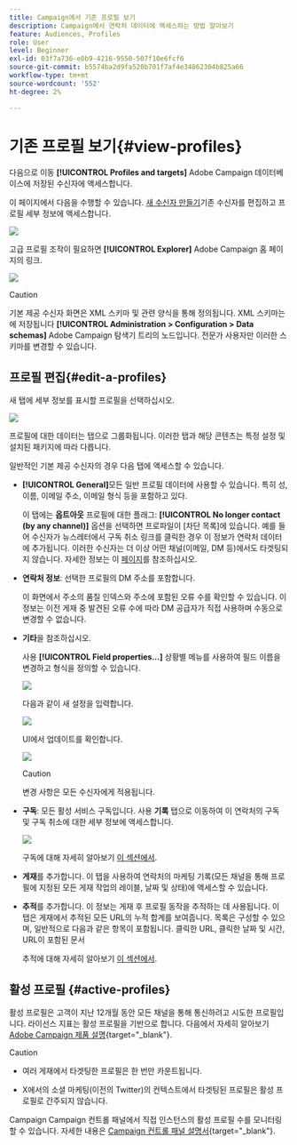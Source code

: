 ```yaml
---
title: Campaign에서 기존 프로필 보기
description: Campaign에서 연락처 데이터에 액세스하는 방법 알아보기
feature: Audiences, Profiles
role: User
level: Beginner
exl-id: 03f7a736-e0b9-4216-9550-507f10e6fcf6
source-git-commit: b5574ba2d9fa520b701f7af4e34862304b825a66
workflow-type: tm+mt
source-wordcount: '552'
ht-degree: 2%

---
```


# 기존 프로필 보기{#view-profiles}

다음으로 이동 **[!UICONTROL Profiles and targets]** Adobe Campaign 데이터베이스에 저장된 수신자에 액세스합니다.

이 페이지에서 다음을 수행할 수 있습니다. [새 수신자 만들기](create-profiles.md)기존 수신자를 편집하고 프로필 세부 정보에 액세스합니다.

![](assets/profiles-and-targets.png)

고급 프로필 조작이 필요하면 **[!UICONTROL Explorer]** Adobe Campaign 홈 페이지의 링크.

![](assets/recipients-in-explorer.png)


>[!CAUTION]
>
>기본 제공 수신자 화면은 XML 스키마 및 관련 양식을 통해 정의됩니다. XML 스키마는에 저장됩니다 **[!UICONTROL Administration > Configuration > Data schemas]** Adobe Campaign 탐색기 트리의 노드입니다. 전문가 사용자만 이러한 스키마를 변경할 수 있습니다.
>

## 프로필 편집{#edit-a-profiles}

새 탭에 세부 정보를 표시할 프로필을 선택하십시오.

![](assets/edit-a-profile.png)

프로필에 대한 데이터는 탭으로 그룹화됩니다. 이러한 탭과 해당 콘텐츠는 특정 설정 및 설치된 패키지에 따라 다릅니다.

일반적인 기본 제공 수신자의 경우 다음 탭에 액세스할 수 있습니다.

* **[!UICONTROL General]**&#x200B;모든 일반 프로필 데이터에 사용할 수 있습니다. 특히 성, 이름, 이메일 주소, 이메일 형식 등을 포함하고 있다.

  이 탭에는 **옵트아웃** 프로필에 대한 플래그: **[!UICONTROL No longer contact (by any channel)]** 옵션을 선택하면 프로파일이 [차단 목록]에 있습니다. 예를 들어 수신자가 뉴스레터에서 구독 취소 링크를 클릭한 경우 이 정보가 연락처 데이터에 추가됩니다. 이러한 수신자는 더 이상 어떤 채널(이메일, DM 등)에서도 타겟팅되지 않습니다. 자세한 정보는 이 [페이지](../send/quarantines.md)를 참조하십시오.

* **연락처 정보**: 선택한 프로필의 DM 주소를 포함합니다.

  이 화면에서 주소의 품질 인덱스와 주소에 포함된 오류 수를 확인할 수 있습니다. 이 정보는 이전 게재 중 발견된 오류 수에 따라 DM 공급자가 직접 사용하며 수동으로 변경할 수 없습니다.

* **기타**&#x200B;을 참조하십시오.

  사용 **[!UICONTROL Field properties…]** 상황별 메뉴를 사용하여 필드 이름을 변경하고 형식을 정의할 수 있습니다.

  ![](assets/other-tab-field-properties.png)

  다음과 같이 새 설정을 입력합니다.

  ![](assets/change-field-properties.png)

  UI에서 업데이트를 확인합니다.

  ![](assets/other-tab-updated.png)


  >[!CAUTION]
  >변경 사항은 모든 수신자에게 적용됩니다.
  >


* **구독**: 모든 활성 서비스 구독입니다. 사용 **기록** 탭으로 이동하여 이 연락처의 구독 및 구독 취소에 대한 세부 정보에 액세스합니다.

  ![](assets/subscription-tab.png)

  구독에 대해 자세히 알아보기 [이 섹션에서](../start/subscriptions.md).

* **게재**&#x200B;를 추가합니다. 이 탭을 사용하여 연락처의 마케팅 기록(모든 채널을 통해 프로필에 지정된 모든 게재 작업의 레이블, 날짜 및 상태)에 액세스할 수 있습니다.


* **추적**&#x200B;를 추가합니다. 이 정보는 게재 후 프로필 동작을 추적하는 데 사용됩니다. 이 탭은 게재에서 추적된 모든 URL의 누적 합계를 보여줍니다. 목록은 구성할 수 있으며, 일반적으로 다음과 같은 항목이 포함됩니다. 클릭한 URL, 클릭한 날짜 및 시간, URL이 포함된 문서

  추적에 대해 자세히 알아보기 [이 섹션에서](../start/tracking.md).


## 활성 프로필 {#active-profiles}

활성 프로필은 고객이 지난 12개월 동안 모든 채널을 통해 통신하려고 시도한 프로필입니다. 라이선스 지표는 활성 프로필을 기반으로 합니다. 다음에서 자세히 알아보기 [Adobe Campaign 제품 설명](https://helpx.adobe.com/kr/legal/product-descriptions/adobe-campaign-managed-cloud-services.html){target="_blank"}.

>[!CAUTION]
>
>* 여러 게재에서 타겟팅한 프로필은 한 번만 카운트됩니다.
>
>* X에서의 소셜 마케팅(이전의 Twitter)의 컨텍스트에서 타겟팅된 프로필은 활성 프로필로 간주되지 않습니다.

Campaign Campaign 컨트롤 패널에서 직접 인스턴스의 활성 프로필 수를 모니터링할 수 있습니다. 자세한 내용은 [Campaign 컨트롤 패널 설명서](https://experienceleague.adobe.com/docs/control-panel/using/performance-monitoring/active-profiles-monitoring.html){target="_blank"}.
